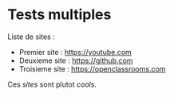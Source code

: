 # Tests multiples 

Liste de sites :

* Premier site : https://youtube.com
* Deuxieme site : https://github.com
* Troisieme site : https://openclassrooms.com

Ces *sites* sont plutot *cools*.
